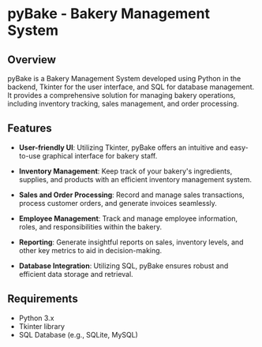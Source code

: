 # pyBake - Bakery Management System

## Overview

pyBake is a Bakery Management System developed using Python in the backend, Tkinter for the user interface, and SQL for database management. It provides a comprehensive solution for managing bakery operations, including inventory tracking, sales management, and order processing.

## Features

- **User-friendly UI**: Utilizing Tkinter, pyBake offers an intuitive and easy-to-use graphical interface for bakery staff.

- **Inventory Management**: Keep track of your bakery's ingredients, supplies, and products with an efficient inventory management system.

- **Sales and Order Processing**: Record and manage sales transactions, process customer orders, and generate invoices seamlessly.

- **Employee Management**: Track and manage employee information, roles, and responsibilities within the bakery.

- **Reporting**: Generate insightful reports on sales, inventory levels, and other key metrics to aid in decision-making.

- **Database Integration**: Utilizing SQL, pyBake ensures robust and efficient data storage and retrieval.

## Requirements

- Python 3.x
- Tkinter library
- SQL Database (e.g., SQLite, MySQL)


